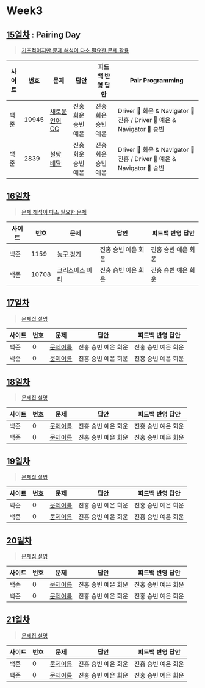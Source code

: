 # Week3

## [15일차](Day15) : Pairing Day

> [기초적이지만 문제 해석이 다소 필요한 문제 활용](https://www.acmicpc.net/group/workbook/view/9797/29016)

| 사이트 | 번호 | 문제                 | 답안                | 피드백 반영 답안    | Pair Programming                   |
| ------ | ---- | -------------------- | ------------------- | ------------------- | ---------------------------------- |
| 백준   | 19945 | [새로운 언어 CC](https://www.acmicpc.net/problem/19945) | 진홍회운 승빈예은 | 진홍회운 승빈예은 | Driver 🚗 회운 & Navigator 🧭 진홍 / Driver 🚗 예은 & Navigator 🧭 승빈  |
| 백준   | 2839    | [설탕 배달](https://www.acmicpc.net/problem/2839) | 진홍회운 승빈예은 | 진홍회운 승빈예은 | Driver 🚗 회운 & Navigator 🧭 진홍 / Driver 🚗 예은 & Navigator 🧭 승빈 |

## [16일차](Day16)

> [문제 해석이 다소 필요한 문제](https://www.acmicpc.net/group/workbook/view/9797/29056)

| 사이트 | 번호 | 문제                 | 답안                | 피드백 반영 답안    |
| ------ | ---- | -------------------- | ------------------- | ------------------- |
| 백준   | 1159 | [농구 경기](https://www.acmicpc.net/problem/1159) | 진홍 승빈 예은 회운 | 진홍 승빈 예은 회운 |
| 백준   | 10708 | [크리스마스 파티](https://www.acmicpc.net/problem/10708) | 진홍 승빈 예은 회운 | 진홍 승빈 예은 회운 |

## [17일차](Day17)

> [문제집 설명](문제집링크)

| 사이트 | 번호 | 문제                 | 답안                | 피드백 반영 답안    |
| ------ | ---- | -------------------- | ------------------- | ------------------- |
| 백준   | 0    | [문제이름](문제링크) | 진홍 승빈 예은 회운 | 진홍 승빈 예은 회운 |
| 백준   | 0    | [문제이름](문제링크) | 진홍 승빈 예은 회운 | 진홍 승빈 예은 회운 |

## [18일차](Day18)

> [문제집 설명](문제집링크)

| 사이트 | 번호 | 문제                 | 답안                | 피드백 반영 답안    |
| ------ | ---- | -------------------- | ------------------- | ------------------- |
| 백준   | 0    | [문제이름](문제링크) | 진홍 승빈 예은 회운 | 진홍 승빈 예은 회운 |
| 백준   | 0    | [문제이름](문제링크) | 진홍 승빈 예은 회운 | 진홍 승빈 예은 회운 |

## [19일차](Day19)

> [문제집 설명](문제집링크)

| 사이트 | 번호 | 문제                 | 답안                | 피드백 반영 답안    |
| ------ | ---- | -------------------- | ------------------- | ------------------- |
| 백준   | 0    | [문제이름](문제링크) | 진홍 승빈 예은 회운 | 진홍 승빈 예은 회운 |
| 백준   | 0    | [문제이름](문제링크) | 진홍 승빈 예은 회운 | 진홍 승빈 예은 회운 |

## [20일차](Day20)

> [문제집 설명](문제집링크)

| 사이트 | 번호 | 문제                 | 답안                | 피드백 반영 답안    |
| ------ | ---- | -------------------- | ------------------- | ------------------- |
| 백준   | 0    | [문제이름](문제링크) | 진홍 승빈 예은 회운 | 진홍 승빈 예은 회운 |
| 백준   | 0    | [문제이름](문제링크) | 진홍 승빈 예은 회운 | 진홍 승빈 예은 회운 |

## [21일차](Day21)

> [문제집 설명](문제집링크)

| 사이트 | 번호 | 문제                 | 답안                | 피드백 반영 답안    |
| ------ | ---- | -------------------- | ------------------- | ------------------- |
| 백준   | 0    | [문제이름](문제링크) | 진홍 승빈 예은 회운 | 진홍 승빈 예은 회운 |
| 백준   | 0    | [문제이름](문제링크) | 진홍 승빈 예은 회운 | 진홍 승빈 예은 회운 |
